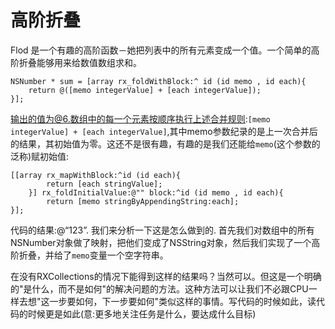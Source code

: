 # 高阶折叠

Flod 是一个有趣的高阶函数－她把列表中的所有元素变成一个值。一个简单的高阶折叠能够用来给数值数组求和。

```
NSNumber * sum = [array rx_foldWithBlock:^ id (id memo , id each){
    return @([memo integerValue] + [each integerValue]);
}];
```
输出的值为@6.数组中的每一个元素按顺序执行上述合并规则:`[memo integerValue] + [each integerValue]`,其中memo参数纪录的是上一次合并后的结果，其初始值为零。这还不是很有趣，有趣的是我们还能给`memo`(这个参数的泛称)赋初始值:
```
[[array rx_mapWithBlock:^id (id each){
        return [each stringValue];
    }] rx_foldInitialValue:@"" block:^id (id memo , id each){
        return [memo stringByAppendingString:each];
}];
```
代码的结果:@“123”. 我们来分析一下这是怎么做到的. 首先我们对数组中的所有NSNumber对象做了映射，把他们变成了NSString对象，然后我们实现了一个高阶折叠，并给了`memo`变量一个空字符串。

在没有RXCollections的情况下能得到这样的结果吗？当然可以。但这是一个明确的"是什么，而不是如何"的解决问题的方法。这种方法可以让我们不必跟CPU一样去想"这一步要如何，下一步要如何"类似这样的事情。写代码的时候如此，读代码的时候更是如此(意:更多地关注任务是什么，要达成什么目标)
